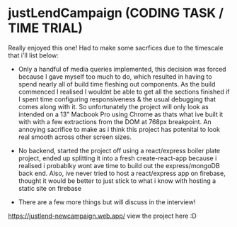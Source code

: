 # justLendCampaign (CODING TASK / TIME TRIAL)

Really enjoyed this one! Had to make some sacrfices due to the timescale that i'll list below:

- Only a handful of media queries implemented, this decision was forced because I gave myself too much to do, which resulted in having to spend nearly all of build time fleshing out components. As the build commenced I realised I wouldnt be able to get all the sections finished if I spent time configuring responsiveness & the usual debugging that comes along with it. So unfortunately the project will only look as intended on a 13" Macbook Pro using Chrome as thats what ive built it with with a few extractions from the DOM at 768px breakpoint. An annoying sacrifice to make as i think this project has potenital to look real smooth across other screen sizes.

- No backend, started the project off using a react/express boiler plate project, ended up splitting it into a fresh create-react-app because i realised i probablky wont ave time to build out the express/mongoDB back end. Also, ive never tried to host a react/express app on firebase, thought it would be better to just stick to what i know with hosting a static site on firebase

- There are a few more things but will discuss in the interview!

https://justlend-newcampaign.web.app/ view the project here :D

